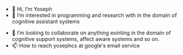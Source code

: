 - 👋 Hi, I’m Yoseph
- 👀 I’m interested in programming and research with in the domain of cognitive assistant systems 
<!-- - 🌱 I’m currently learning -->
- 💞️ I’m looking to collaborate on anything exinting in the domain of cognitive support systems, affect aware systems and so on.
- 📫 How to reach yosephcs at  google's email service

<!---
yosephberhanu/yosephberhanu is a ✨ special ✨ repository because its `README.md` (this file) appears on your GitHub profile.
You can click the Preview link to take a look at your changes.
--->
